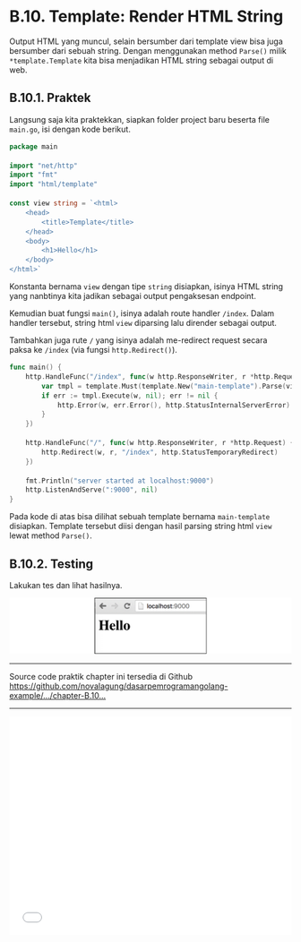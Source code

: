 # B.10. Template: Render HTML String

Output HTML yang muncul, selain bersumber dari template view bisa juga bersumber dari sebuah string. Dengan menggunakan method `Parse()` milik `*template.Template` kita bisa menjadikan HTML string sebagai output di web.

## B.10.1. Praktek

Langsung saja kita praktekkan, siapkan folder project baru beserta file `main.go`, isi dengan kode berikut. 

```go
package main

import "net/http"
import "fmt"
import "html/template"

const view string = `<html>
	<head>
		<title>Template</title>
	</head>
	<body>
		<h1>Hello</h1>
	</body>
</html>`
```

Konstanta bernama `view` dengan tipe `string` disiapkan, isinya HTML string yang nanbtinya kita jadikan sebagai output pengaksesan endpoint.

Kemudian buat fungsi `main()`, isinya adalah route handler `/index`. Dalam handler tersebut, string html `view` diparsing lalu dirender sebagai output.

Tambahkan juga rute `/` yang isinya adalah me-redirect request secara paksa ke `/index` (via fungsi `http.Redirect()`).

```go
func main() {
	http.HandleFunc("/index", func(w http.ResponseWriter, r *http.Request) {
		var tmpl = template.Must(template.New("main-template").Parse(view))
		if err := tmpl.Execute(w, nil); err != nil {
			http.Error(w, err.Error(), http.StatusInternalServerError)
		}
	})

	http.HandleFunc("/", func(w http.ResponseWriter, r *http.Request) {
		http.Redirect(w, r, "/index", http.StatusTemporaryRedirect)
	})

	fmt.Println("server started at localhost:9000")
	http.ListenAndServe(":9000", nil)
}
```

Pada kode di atas bisa dilihat sebuah template bernama `main-template` disiapkan. Template tersebut diisi dengan hasil parsing string html `view` lewat method `Parse()`.

## B.10.2. Testing

Lakukan tes dan lihat hasilnya.

![String html sebagai output](images/B_render_html_string_1_parse.png)

---

<div class="source-code-link">
    <div class="source-code-link-message">Source code praktik chapter ini tersedia di Github</div>
    <a href="https://github.com/novalagung/dasarpemrogramangolang-example/tree/master/chapter-B.10-render-html-string">https://github.com/novalagung/dasarpemrogramangolang-example/.../chapter-B.10...</a>
</div>

---

<iframe src="partial/ebooks.html" width="100%" height="390px" frameborder="0" scrolling="no"></iframe>
